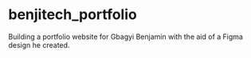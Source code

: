 # benjitech_portfolio
Building a portfolio website for Gbagyi Benjamin with the aid of a Figma design he created.
